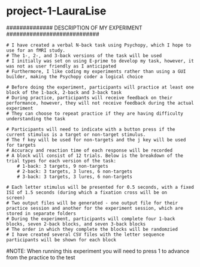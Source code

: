 # project-1-LauraLise

############## DESCRIPTION OF MY EXPERIMENT ############################

    # I have created a verbal N-back task using Psychopy, which I hope to use for an fMRI study.
    # The 1-, 2-, and 3-back versions of the task will be used
    # I initially was set on using E-prime to develop my task, however, it was not as user friendly as I anticipated 
    # Furthermore, I like coding my experiments rather than using a GUI builder, making the Psychopy coder a logical choice 

    # Before doing the experiment, participants will practice at least one block of the 1-back, 2-back and 3-back task 
    # During practice, participants will receive feedback on their performance, however, they will not receive feedback during the actual       experiment 
    # They can choose to repeat practice if they are having difficulty understanding the task

    # Participants will need to indicate with a button press if the current stimulus is a target or non-target stimulus.
    # The f key will be used for non-targets and the j key will be used for targets
    # Accuracy and reaction time of each response will be recorded
    # A block will consist of 12 trials. Below is the breakdown of the trial types for each version of the task: 
        # 1-back: 3 targets, 9 non-targets 
        # 2-back: 3 targets, 3 lures, 6 non-targets 
        # 3-back: 3 targets, 3 lures, 6 non-targets 
    
    # Each letter stimulus will be presented for 0.5 seconds, with a fixed ISI of 1.5 seconds (during which a fixation cross will be on         screen) 
    # Two output files will be generated - one output file for their practice session and another for the experiment session, which are         stored in separate folders
    # During the experiment, participants will complete four 1-back blocks, seven 2-back blocks, and seven 3-back blocks 
    # The order in which they complete the blocks will be randomzied 
    # I have created several CSV files with the letter sequence participants will be shown for each block 
 

#NOTE: When running this experiment you will need to press 1 to advance from the practice to the test
